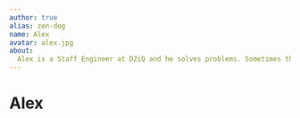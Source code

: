 ```yaml
---
author: true
alias: zen-dog
name: Alex
avatar: alex.jpg
about:
  Alex is a Staff Engineer at D2iQ and he solves problems. Sometimes this involves writing code.
---
```


# Alex

<Author :author="$page.frontmatter" />

